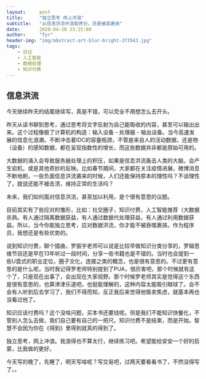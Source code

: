 ```yaml
---
layout:     post
title:      "独立思考 网上冲浪"
subtitle:   "从信息洪流中汲取养分，还是被其裹挟"
date:       2020-04-20 23:25:00
author:     "Tyr"
header-img: "img/abstract-art-blur-bright-373543.jpg"
tags:
    - 日记
    - 人工智能
    - 数据处理
    - 知识付费
---
```


## 信息洪流

今天继续昨天的结尾继续写，真是不错，可以完全不用想怎么去开头。

昨天从读书聊到思考，通过思考将文字反射为自己能吸收的内容，甚至可以输出出来。这个过程像极了计算机的构造：输入设备 - 处理器 - 输出设备。当今高速发展的信息化浪潮，不断冲击着IDC的容量瓶颈，不管是来自人的活动数据，还是物（设备）的感知数据，都在呈现指数性的增长，而这些数据并非都是原始可用的。

大数据的涌入会导致服务器处理上的积压，如果是信息洪流轰击人类的大脑，会产生宕机，或是其他奇妙的反映。比如春节期间，大家都在关注疫情进展，微博消息不断地刷，一些负面信息洪流袭来的时候，人们还能保持原本的理性吗？不谈理性了，就说还能不被击溃，维持正常的生活吗？

未来，我们如何面对信息洪流，甚至加以利用，是个很有意思的议题。

目前其实有了些应对的雏形，比如：社交圈子，知识付费，人工智能推荐（大数据杀熟。有人通过隔离数据获益，有人通过数据代处理获益，有人通过利用数据获益。所以，当今你能独立思考，应对数据洪流，你才能不被吞噬裹挟。作为程序员，我想还是有些优势的。

说到知识付费，聊个插曲，罗振宇老师可以说是比较早做知识分类分享的，罗辑思维节目还是早在13年听过一段时间，分享一些书籍也是不错的。当时也会提到一些U盘式的职业定位，圈子文化，连接之类的概念，也是很有意思的。不过更有意思的是什么呢，当时我记得罗老师特别提到了PUA，很厉害吧，那个时候就有这个了，只是现在出事了，会出现在大家视野。那个时候罗老师其实是觉得这个东西是很有意思的，也算津津乐道吧。也挺能理解的，这种内容太能吸引眼球了。会不会有人听到后去学习了，我们不得而知，反正我后来觉得他贩卖焦虑，就基本再也没看过他了。

知识应该付费吗？这个没啥问题，买本书还要钱呢。但是我们不能知识快餐化，不管别人怎么去做，我们自己要有自己的一把尺。知识付费不是结束，而是开始。智慧不会因为你在《得到》里得到就真的得到了。

独立思考，网上冲浪。我浪得也不算太行，继续练习吧。希望能给安安一个好的启蒙，比我做的更好。

今天写的晚了，先睡了，明天写啥呢？写交易吧，过两天要看看书了，不然没得写了。。